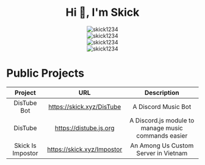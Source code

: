 <div align="center">
  <h1>Hi 👋, I'm Skick</h1>  
  <img src="https://github-readme-stats.vercel.app/api?username=skick1234&show_icons=true&locale=en&theme=dark&hide_border=true&cache_seconds=1800&icon_color=00ffff&text_color=61dafb&title_color=00ffff" alt="skick1234" />
  <br>
  <img src="https://github-readme-streak-stats.herokuapp.com/?user=skick1234&theme=dark&hide_border=true" alt="skick1234" />
  <br>
  <img src="https://github-readme-stats.vercel.app/api/top-langs?username=skick1234&hide=css&layout=compact&theme=dark&hide_border=true&cache_seconds=1800" alt="skick1234" />
  <br>
  <img src="https://komarev.com/ghpvc/?username=skick1234&label=Profile%20views&color=0e75b6&style=flat-square" alt="skick1234" />
</div>

# Public Projects
| Project           | URL                        | Description                                         |
|:-----------------:|:--------------------------:|:---------------------------------------------------:|
| DisTube Bot       | https://skick.xyz/DisTube  | A Discord Music Bot                                 |
| DisTube           | https://distube.js.org     | A Discord.js module to manage music commands easier |
| Skick Is Impostor | https://skick.xyz/Impostor | An Among Us Custom Server in Vietnam                |
